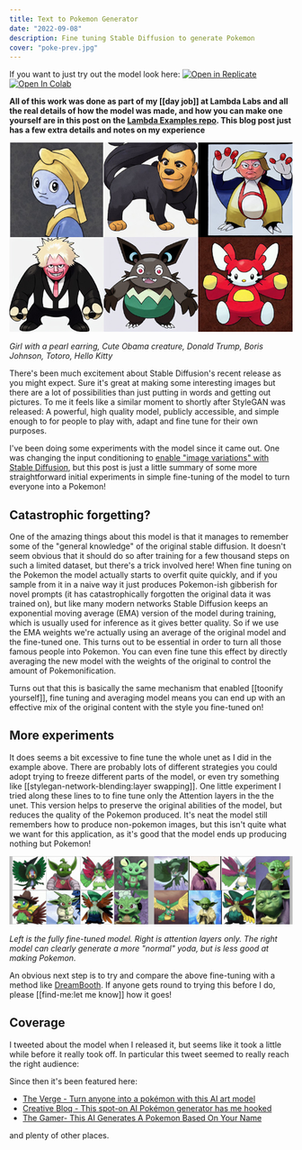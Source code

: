 ```yaml
---
title: Text to Pokemon Generator
date: "2022-09-08"
description: Fine tuning Stable Diffusion to generate Pokemon
cover: "poke-prev.jpg"
---
```


If you want to just try out the model look here:
[![Open in Replicate](https://img.shields.io/badge/%F0%9F%9A%80-Open%20in%20Replicate-%23fff891)](https://replicate.com/lambdal/text-to-pokemon)
[![Open In Colab](https://colab.research.google.com/assets/colab-badge.svg)](https://colab.research.google.com/github/LambdaLabsML/lambda-diffusers/blob/main/notebooks/pokemon_demo.ipynb)

__All of this work was done as part of my [[day job]] at Lambda Labs and all the real details of how the model was made, and how you can make one yourself are in this post on the [Lambda Examples repo](https://github.com/LambdaLabsML/examples/tree/main/stable-diffusion-finetuning). This blog post just has a few extra details and notes on my experience__

![](pokemontage.jpg)

_Girl with a pearl earring, Cute Obama creature, Donald Trump, Boris Johnson, Totoro, Hello Kitty_


There's been much excitement about Stable Diffusion's recent release as you might expect. Sure it's great at making some interesting images but there are a lot of possibilities than just putting in words and getting out pictures. To me it feels like a similar moment to shortly after StyleGAN was released: A powerful, high quality model, publicly accessible, and simple enough to for people to play with, adapt and fine tune for their own purposes.

I've been doing some experiments with the model since it came out. One was changing the input conditioning to [enable "image variations" with Stable Diffusion](https://twitter.com/Buntworthy/status/1566744186153484288), but this post is just a little summary of some more straightforward initial experiments in simple fine-tuning of the model to turn everyone into a Pokemon!

## Catastrophic forgetting?

One of the amazing things about this model is that it manages to remember some of the "general knowledge" of the original stable diffusion. It doesn't seem obvious that it should do so after training for a few thousand steps on such a limited dataset, but there's a trick involved here! When fine tuning on the Pokemon the model actually starts to overfit quite quickly, and if you sample from it in a naive way it just produces Pokemon-ish gibberish for novel prompts (it has catastrophically forgotten the original data it was trained on), but like many modern networks Stable Diffusion keeps an exponential moving average (EMA) version of the model during training, which is usually used for inference as it gives better quality. So if we use the EMA weights we're actually using an average of the original model and the fine-tuned one. This turns out to be essential in order to turn all those famous people into Pokemon. You can even fine tune this effect by directly averaging the new model with the weights of the original to control the amount of Pokemonification.

<Tweet tweetLink="Buntworthy/status/1567804278949007360" />

Turns out that this is basically the same mechanism that enabled [[toonify yourself]], fine tuning and averaging model means you can end up with an effective mix of the original content with the style you fine-tuned on!

## More experiments

It does seems a bit excessive to fine tune the whole unet as I did in the example above. There are probably lots of different strategies you could adopt trying to freeze different parts of the model, or even try something like [[stylegan-network-blending:layer swapping]]. One little experiment I tried along these lines to to fine tune only the Attention layers in the the unet. This version helps to preserve the original abilities of the model, but reduces the quality of the Pokemon produced. It's neat the model still remembers how to produce non-pokemon images, but this isn't quite what we want for this application, as it's good that the model ends up producing nothing but Pokemon!

![](compare.jpg)

_Left is the fully fine-tuned model. Right is attention layers only. The right model can clearly generate a more "normal" yoda, but is less good at making Pokemon._

An obvious next step is to try and compare the above fine-tuning with a method like [DreamBooth](https://dreambooth.github.io/). If anyone gets round to trying this before I do, please [[find-me:let me know]] how it goes!

## Coverage

I tweeted about the model when I released it, but seems like it took a little while before it really took off. In particular this tweet seemed to really reach the right audience:

<Tweet tweetLink="JDune5/status/1574143254366388232" />

Since then it's been featured here:

- [The Verge - Turn anyone into a pokémon with this AI art model](https://www.theverge.com/2022/9/26/23372457/pokemon-ai-generator-stable-diffusion-model)
- [Creative Bloq - This spot-on AI Pokémon generator has me hooked](https://www.creativebloq.com/news/text-to-pokemon-ai-art-generator)
- [The Gamer- This AI Generates A Pokemon Based On Your Name](https://www.thegamer.com/pokemon-ai-generator/)

and plenty of other places.